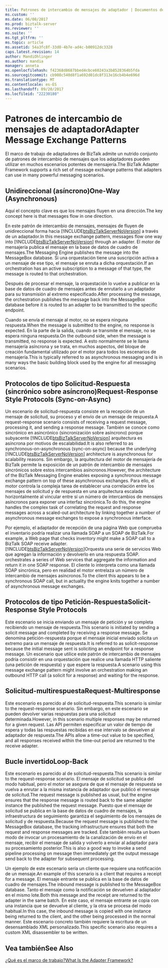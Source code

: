```yaml
---
title: Patrones de intercambio de mensajes de adaptador | Documentos de Microsoft
ms.custom: ''
ms.date: 06/08/2017
ms.prod: biztalk-server
ms.reviewer: ''
ms.suite: ''
ms.tgt_pltfrm: ''
ms.topic: article
ms.assetid: 54a3fc8f-33d0-4b7e-ad4c-b00912dc3328
caps.latest.revision: 14
author: MandiOhlinger
ms.author: mandia
manager: anneta
ms.openlocfilehash: f42368d8687bbed4cbce60243a3b8528364b5fda
ms.sourcegitcommit: cb908c540d8f1a692d01dc8f313e16cb4b4e696d
ms.translationtype: MT
ms.contentlocale: es-ES
ms.lasthandoff: 09/20/2017
ms.locfileid: "22230180"
---
```

# <a name="adapter-message-exchange-patterns"></a><span data-ttu-id="ae6f7-102">Patrones de intercambio de mensajes de adaptador</span><span class="sxs-lookup"><span data-stu-id="ae6f7-102">Adapter Message Exchange Patterns</span></span>
<span data-ttu-id="ae6f7-103">El marco de trabajo de adaptadores de BizTalk admite un nutrido conjunto de patrones de intercambio de mensajes que los adaptadores pueden utilizar en muchos escenarios potentes de mensajería.</span><span class="sxs-lookup"><span data-stu-id="ae6f7-103">The BizTalk Adapter Framework supports a rich set of message exchange patterns that adapters can use in many powerful messaging scenarios.</span></span>  
  
## <a name="one-way-asynchronous"></a><span data-ttu-id="ae6f7-104">Unidireccional (asíncrono)</span><span class="sxs-lookup"><span data-stu-id="ae6f7-104">One-Way (Asynchronous)</span></span>  
 <span data-ttu-id="ae6f7-105">Aquí el concepto clave es que los mensajes fluyen en una dirección.</span><span class="sxs-lookup"><span data-stu-id="ae6f7-105">The key concept here is that messages flow in one direction.</span></span>  
  
 <span data-ttu-id="ae6f7-106">En este patrón de intercambio de mensajes, mensajes de fluyen de unidireccional forma hacia [!INCLUDE[btsBizTalkServerNoVersion](../includes/btsbiztalkservernoversion-md.md)] a través de un adaptador.</span><span class="sxs-lookup"><span data-stu-id="ae6f7-106">In this message exchange pattern, messages flow one way into [!INCLUDE[btsBizTalkServerNoVersion](../includes/btsbiztalkservernoversion-md.md)] through an adapter.</span></span> <span data-ttu-id="ae6f7-107">El motor de mensajería publica el mensaje en la base de datos de cuadro de mensajes.</span><span class="sxs-lookup"><span data-stu-id="ae6f7-107">The Messaging Engine publishes the message into the MessageBox database.</span></span> <span data-ttu-id="ae6f7-108">Si una orquestación tiene una suscripción activa a un mensaje de ese tipo, el mensaje se enruta a dicha orquestación.</span><span class="sxs-lookup"><span data-stu-id="ae6f7-108">If an orchestration has an active subscription to a message of that type, the message is routed to that orchestration.</span></span>  
  
 <span data-ttu-id="ae6f7-109">Después de procesar el mensaje, la orquestación lo vuelve a publicar en la base de datos de cuadro de mensajes antes de enrutarlo a un adaptador para su transmisión al extremo especificado.</span><span class="sxs-lookup"><span data-stu-id="ae6f7-109">After processing the message, the orchestration publishes the message back into the MessageBox database before it is routed to an adapter to be transmitted to the specific endpoint.</span></span>  
  
 <span data-ttu-id="ae6f7-110">Cuando se envía el mensaje al motor, no se espera ninguna respuesta.</span><span class="sxs-lookup"><span data-stu-id="ae6f7-110">When the message is submitted to the engine, no response is expected.</span></span> <span data-ttu-id="ae6f7-111">En la parte de la salida, cuando se transmite el mensaje, no se espera ninguna respuesta.</span><span class="sxs-lookup"><span data-stu-id="ae6f7-111">On the outbound side, when the message is transmitted, no response is expected.</span></span> <span data-ttu-id="ae6f7-112">A esto normalmente se le llama mensajería asíncrona y se trata, en muchos aspectos, del bloque de creación fundamental utilizado por el motor para todos los escenarios de mensajería.</span><span class="sxs-lookup"><span data-stu-id="ae6f7-112">This is typically referred to as asynchronous messaging and is in many ways the basic building block used by the engine for all messaging scenarios.</span></span>  
  
## <a name="request-response-style-protocols-sync-on-async"></a><span data-ttu-id="ae6f7-113">Protocolos de tipo Solicitud-Respuesta (sincrónico sobre asíncrono)</span><span class="sxs-lookup"><span data-stu-id="ae6f7-113">Request-Response Style Protocols (Sync-on-Async)</span></span>  
 <span data-ttu-id="ae6f7-114">Un escenario de solicitud-respuesta consiste en la recepción de un mensaje de solicitud, su proceso y el envío de un mensaje de respuesta.</span><span class="sxs-lookup"><span data-stu-id="ae6f7-114">A request-response scenario consists of receiving a request message, processing it, and sending a response message.</span></span> <span data-ttu-id="ae6f7-115">También se conoce como sincrónico en asincrónico (sincronización sobre asíncrono) porque subyacente [!INCLUDE[btsBizTalkServerNoVersion](../includes/btsbiztalkservernoversion-md.md)] arquitectura es asíncrona por motivos de escalabilidad.</span><span class="sxs-lookup"><span data-stu-id="ae6f7-115">It is also referred to as synchronous-on-asynchronous (sync-on-async) because the underlying [!INCLUDE[btsBizTalkServerNoVersion](../includes/btsbiztalkservernoversion-md.md)] architecture is asynchronous for scalability reasons.</span></span> <span data-ttu-id="ae6f7-116">Sin embargo, la arquitectura del motor de mensajería de BizTalk permite la exposición de un patrón de intercambio de mensajes sincrónicos sobre estos intercambios asíncronos.</span><span class="sxs-lookup"><span data-stu-id="ae6f7-116">However, the architecture of the BizTalk Messaging Engine enables exposing a synchronous message exchange pattern on top of these asynchronous exchanges.</span></span> <span data-ttu-id="ae6f7-117">Para ello, el motor controla la compleja tarea de establecer una correlación entre los mensajes de solicitud y de respuesta en una arquitectura escalada horizontalmente al vincular entre sí un número de intercambios de mensajes asíncronos para exponer una interfaz sincrónica.</span><span class="sxs-lookup"><span data-stu-id="ae6f7-117">To do this, the engine handles the complex task of correlating the request and response messages across a scaled-out architecture by linking together a number of asynchronous message exchanges to expose a synchronous interface.</span></span>  
  
 <span data-ttu-id="ae6f7-118">Por ejemplo, el adaptador de recepción de una página Web que comprueba el inventario podría realizar una llamada SOAP a un SOAP de BizTalk.</span><span class="sxs-lookup"><span data-stu-id="ae6f7-118">For example, a Web page that checks inventory might make a SOAP call to a BizTalk SOAP receive adapter.</span></span> [!INCLUDE[btsBizTalkServerNoVersion](../includes/btsbiztalkservernoversion-md.md)]<span data-ttu-id="ae6f7-119">Orquesta una serie de servicios Web que agregan la información y devolverlo en una respuesta SOAP.</span><span class="sxs-lookup"><span data-stu-id="ae6f7-119"> orchestrates a series of Web services that aggregate the information and return it in one SOAP response.</span></span> <span data-ttu-id="ae6f7-120">El cliente lo interpreta como una llamada SOAP sincrónica, pero en realidad el motor entrelaza un número de intercambio de mensajes asíncronos.</span><span class="sxs-lookup"><span data-stu-id="ae6f7-120">To the client this appears to be a synchronous SOAP call, but in actuality the engine knits together a number of asynchronous message exchanges.</span></span>  
  
## <a name="solicit-response-style-protocols"></a><span data-ttu-id="ae6f7-121">Protocolos de tipo Petición-Respuesta</span><span class="sxs-lookup"><span data-stu-id="ae6f7-121">Solicit-Response Style Protocols</span></span>  
 <span data-ttu-id="ae6f7-122">Este escenario se inicia enviando un mensaje de petición y se completa recibiendo un mensaje de respuesta.</span><span class="sxs-lookup"><span data-stu-id="ae6f7-122">This scenario is initiated by sending a solicit message and completed by receiving a response message.</span></span> <span data-ttu-id="ae6f7-123">Se denomina petición-respuesta porque el mensaje inicial enviado solicita un extremo para un mensaje de respuesta.</span><span class="sxs-lookup"><span data-stu-id="ae6f7-123">It is referred to as solicit-response because the initial message sent is soliciting an endpoint for a response message.</span></span> <span data-ttu-id="ae6f7-124">Un escenario que utilice este patrón de intercambio de mensajes podría consistir en una orquestación que realice una llamada HTTP saliente (una petición de respuesta) y que espere la respuesta.</span><span class="sxs-lookup"><span data-stu-id="ae6f7-124">A scenario using this message exchange pattern might involve an orchestration making an outbound HTTP call (a solicit for a response) and waiting for the response.</span></span>  
  
## <a name="request-multiresponse"></a><span data-ttu-id="ae6f7-125">Solicitud-multirespuesta</span><span class="sxs-lookup"><span data-stu-id="ae6f7-125">Request-Multiresponse</span></span>  
 <span data-ttu-id="ae6f7-126">Este escenario es parecido al de solicitud-respuesta.</span><span class="sxs-lookup"><span data-stu-id="ae6f7-126">This scenario is similar to the request-response scenario.</span></span> <span data-ttu-id="ae6f7-127">Sin embargo, en este escenario se pueden devolver varias respuestas para una solicitud determinada.</span><span class="sxs-lookup"><span data-stu-id="ae6f7-127">However, in this scenario multiple responses may be returned for a given request.</span></span> <span data-ttu-id="ae6f7-128">Las API permiten especificar un valor de tiempo de espera y todas las respuestas recibidas en ese intervalo se devuelven al adaptador de respuesta.</span><span class="sxs-lookup"><span data-stu-id="ae6f7-128">The APIs allow a time-out value to be specified, and all responses received within the time-out period are returned to the receive adapter.</span></span>  
  
## <a name="loop-back"></a><span data-ttu-id="ae6f7-129">Bucle invertido</span><span class="sxs-lookup"><span data-stu-id="ae6f7-129">Loop-Back</span></span>  
 <span data-ttu-id="ae6f7-130">Este escenario es parecido al de solicitud-respuesta.</span><span class="sxs-lookup"><span data-stu-id="ae6f7-130">This scenario is similar to the request-response scenario.</span></span> <span data-ttu-id="ae6f7-131">El mensaje de solicitud se publica del modo habitual, pero el motor se asegura de que el mensaje de respuesta se vuelva a enrutar a la misma instancia de adaptador que publicó el mensaje de solicitud.</span><span class="sxs-lookup"><span data-stu-id="ae6f7-131">The request message is published as usual, but the engine ensures that the response message is routed back to the same adapter instance the published the request message.</span></span> <span data-ttu-id="ae6f7-132">Puesto que el mensaje de solicitud se publica en la base de datos de cuadro de mensajes, la infraestructura de seguimiento garantiza el seguimiento de los mensajes de solicitud y de respuesta.</span><span class="sxs-lookup"><span data-stu-id="ae6f7-132">Because the request message is published to the MessageBox database, the tracking infrastructure ensures that both the request and response messages are tracked.</span></span> <span data-ttu-id="ae6f7-133">Éste también resulta un buen modo de invocar un procesamiento de la canalización de envío en el mensaje, recibir el mensaje de salida y volverlo a enviar al adaptador para su procesamiento posterior.</span><span class="sxs-lookup"><span data-stu-id="ae6f7-133">This is also a good way to invoke a send pipeline processing on message then immediately get the output message send back to the adapter for subsequent processing.</span></span>  
  
 <span data-ttu-id="ae6f7-134">Un ejemplo de este escenario sería un cliente que requiere una notificación de un mensaje.</span><span class="sxs-lookup"><span data-stu-id="ae6f7-134">An example of this scenario is a client that requires a receipt for a message.</span></span> <span data-ttu-id="ae6f7-135">El mensaje entrante se publica en la base de datos de cuadro de mensajes.</span><span class="sxs-lookup"><span data-stu-id="ae6f7-135">The inbound message is published to the MessageBox database.</span></span> <span data-ttu-id="ae6f7-136">Tanto el mensaje como la notificación se devuelven al adaptador en el mismo lote.</span><span class="sxs-lookup"><span data-stu-id="ae6f7-136">Both this message and the receipt are returned to the adapter in the same batch.</span></span> <span data-ttu-id="ae6f7-137">En este caso, el mensaje entrante se copia con una instancia que se devuelve al cliente, y la otra se procesa del modo habitual.</span><span class="sxs-lookup"><span data-stu-id="ae6f7-137">In this case, the inbound message is copied with one instance being returned to the client, and the other being processed in the normal manner.</span></span> <span data-ttu-id="ae6f7-138">Este escenario concreto también requiere la escritura de un desensamblado XML personalizado.</span><span class="sxs-lookup"><span data-stu-id="ae6f7-138">This specific scenario also requires a custom XML disassembler to be written.</span></span>  
  
## <a name="see-also"></a><span data-ttu-id="ae6f7-139">Vea también</span><span class="sxs-lookup"><span data-stu-id="ae6f7-139">See Also</span></span>  
 [<span data-ttu-id="ae6f7-140">¿Qué es el marco de trabajo?</span><span class="sxs-lookup"><span data-stu-id="ae6f7-140">What Is the Adapter Framework?</span></span>](../core/what-is-the-adapter-framework.md)